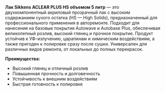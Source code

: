 **Лак Sikkens ACLEAR PLUS HS объемом 5 литр** — это двухкомпонентный акриловый прозрачный лак с высоким содержанием сухого остатка (HS — High Solids), предназначенный для профессионального применения в авторемонте. Подходит для нанесения на базовые покрытия Autowave и Autobase Plus, обеспечивая великолепный розлив, высокий глянец и прочное покрытие. Продукт устойчив к УФ-излучению, царапинам и химическим воздействиям, а также пригоден к полировке сразу после сушки. Универсален для различных видов ремонта, от локальных до полных перекрасок.

**Преимущества:**

- Высокий глянец и отличный розлив
- Повышенная прочность и долговечность
- Устойчивость к внешним воздействиям
- Быстрая готовность к полировке
